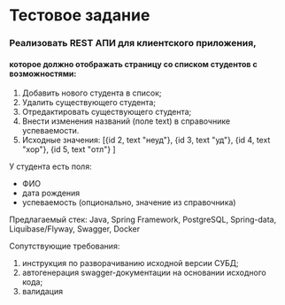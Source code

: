 # Тестовое задание

### Реализовать REST АПИ для клиентского приложения,
####  которое должно отображать страницу со списком студентов с возможностями:
1. Добавить нового студента в список;
2. Удалить существующего студента;
3. Отредактировать существующего студента;
4. Внести изменения названий (поле text) в справочнике успеваемости.
5. Исходные значения:
   [{id 2, text "неуд"}, 
   {id 3, text "уд"},
   {id 4, text "хор"}, 
   {id 5, text "отл"}
   ]

У студента есть поля:
- ФИО
- дата рождения
- успеваемость (опционально, значение из справочника)

Предлагаемый стек:
Java, Spring Framework, PostgreSQL, Spring-data, Liquibase/Flyway, Swagger, Docker

Сопутствующие требования:
1. инструкция по разворачиванию исходной версии СУБД;
2. автогенерация swagger-документации на основании исходного кода;
3. валидация
